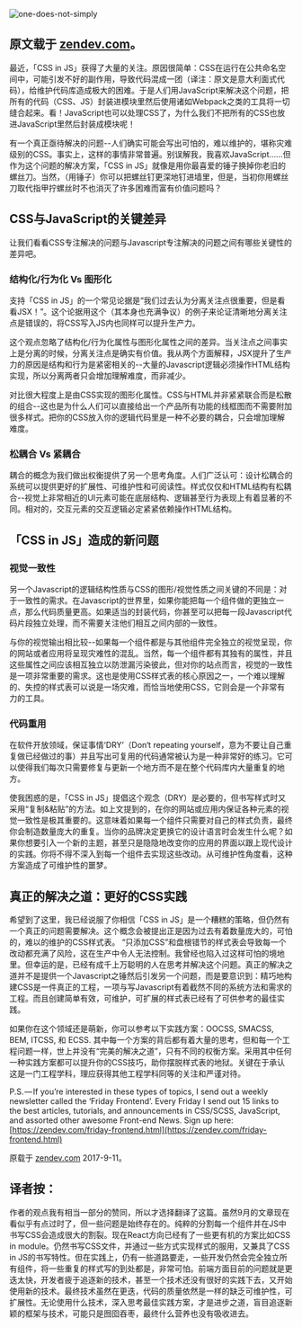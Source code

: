 
![one-does-not-simply](http://owyx09dkb.bkt.clouddn.com/one-does-not-simply.jpg)


原文载于 [zendev.com](https://zendev.com/2017/09/11/css-in-js.html)。
---

最近，「CSS in JS」获得了大量的关注。原因很简单：CSS在运行在公共命名空间中，可能引发不好的副作用，导致代码混成一团（译注：原文是意大利面式代码），给维护代码库造成极大的困难。于是人们用JavaScript来解决这个问题，把所有的代码（CSS、JS）封装进模块里然后使用诸如Webpack之类的工具将一切缝合起来。看！JavaScript也可以处理CSS了，为什么我们不把所有的CSS也放进JavaScript里然后封装成模块呢！

有一个真正亟待解决的问题--人们确实可能会写出可怕的，难以维护的，堪称灾难级别的CSS。事实上，这样的事情非常普遍。别误解我，我喜欢JavaScript……但作为这个问题的解决方案，「CSS in JS」就像是用你最喜爱的锤子换掉你老旧的螺丝刀。当然，（用锤子）你可以把螺丝钉更深地钉进墙里，但是，当初你用螺丝刀取代指甲拧螺丝时不也消灭了许多困难而富有价值问题吗？ 

## CSS与JavaScript的关键差异

让我们看看CSS专注解决的问题与Javascript专注解决的问题之间有哪些关键性的差异吧。 

### 结构化/行为化 Vs 图形化

支持「CSS in JS」的一个常见论据是“我们过去认为分离关注点很重要，但是看看JSX！”。这个论据用这个（其本身也充满争议）的例子来论证清晰地分离关注点是错误的，将CSS写入JS内也同样可以提升生产力。 

这个观点忽略了结构化/行为化属性与图形化属性之间的差异。当关注点之间事实上是分离的时候，分离关注点是确实有价值。我从两个方面解释，JSX提升了生产力的原因是结构和行为是紧密相关的--大量的Javascript逻辑必须操作HTML结构实现，所以分离两者只会增加理解难度，而非减少。

对比很大程度上是由CSS实现的图形化属性。CSS与HTML并非紧紧联合而是松散的组合--这也是为什么人们可以直接给出一个产品所有功能的线框图而不需要附加很多样式。把你的CSS放入你的逻辑代码里是一种不必要的耦合，只会增加理解难度。

### 松耦合 Vs 紧耦合

耦合的概念为我们做出权衡提供了另一个思考角度。人们广泛认可：设计松耦合的系统可以提供更好的扩展性、可维护性和可阅读性。样式仅仅和HTML结构有松耦合--视觉上非常相近的UI元素可能在底层结构、逻辑甚至行为表现上有着显著的不同。相对的，交互元素的交互逻辑必定紧紧依赖操作HTML结构。 

## 「CSS in JS」造成的新问题 

### 视觉一致性 
另一个Javascript的逻辑结构性质与CSS的图形/视觉性质之间关键的不同是：对于一致性的需求。在Javascript的世界里，如果你能把每一个组件做的更独立一点，那么代码质量更高。如果适当的封装代码，你甚至可以把每一段Javascript代码片段独立处理，而不需要关注他们相互之间内部的一致性。

与你的视觉输出相比较--如果每一个组件都是与其他组件完全独立的视觉呈现，你的网站或者应用将呈现灾难性的混乱。当然，每一个组件都有其独有的属性，并且这些属性之间应该相互独立以防泄漏污染彼此，但对你的站点而言，视觉的一致性是一项非常重要的需求。这也是使用CSS样式表的核心原因之一，一个难以理解的、失控的样式表可以说是一场灾难，而恰当地使用CSS，它则会是一个非常有力的工具。 

### 代码重用 

在软件开放领域，保证事情‘DRY’（Don‘t repeating yourself，意为不要让自己重复做已经做过的事）并且写出可复用的代码通常被认为是一种非常好的练习。它可以使得我们每次只需要修复与更新一个地方而不是在整个代码库内大量重复的地方。 

使我困惑的是，「CSS in JS」提倡这个观念（DRY）是必要的，但书写样式时又采用“复制&粘贴”的方法。如上文提到的，在你的网站或应用内保证各种元素的视觉一致性是极其重要的。这意味着如果每一个组件只需要对自己的样式负责，最终你会制造数量庞大的重复。当你的品牌决定更换它的设计语言时会发生什么呢？如果你想要引入一个新的主题，甚至只是隐隐地改变你的应用的界面以跟上现代设计的实践。你将不得不深入到每一个组件去实现这些改动。从可维护性角度看，这种方案造成了可维护性的噩梦。 

## 真正的解决之道：更好的CSS实践

希望到了这里，我已经说服了你相信「CSS in JS」是一个糟糕的策略，但仍然有一个真正的问题需要解决。这个概念会被提出正是因为过去有着数量庞大的，可怕的，难以的维护的CSS样式表。 
“只添加CSS”和盘根错节的样式表会导致每一个改动都充满了风险，这在生产中令人无法控制。我曾经也陷入过这样可怕的境地里。但幸运的是，已经有成千上万聪明的人在思考并解决这个问题。真正的解决之道并不是提供一个Javascript之锤然后引发另一个问题，而是要意识到：精巧地构建CSS是一件真正的工程，一项与写Javascript有着截然不同的系统方法和需求的工程。而且创建简单有效，可维护，可扩展的样式表已经有了可供参考的最佳实践。 

如果你在这个领域还是萌新，你可以参考以下实践方案：OOCSS, SMACSS, BEM, ITCSS, 和 ECSS. 其中每一个方案的背后都有着大量的思考，但和每一个工程问题一样，世上并没有“完美的解决之道”，只有不同的权衡方案。采用其中任何一种实践方案都可以提升你的CSS技巧，助你摆脱样式表的地狱。关键在于承认这是一门工程学科，理应获得其他工程学科同等的关注和严谨对待。 

P.S. — If you’re interested in these types of topics, I send out a weekly newsletter called the ‘Friday Frontend’. Every Friday I send out 15 links to the best articles, tutorials, and announcements in CSS/SCSS, JavaScript, and assorted other awesome Front-end News. Sign up here: [https://zendev.com/friday-frontend.html](https://zendev.com/friday-frontend.html)

原载于 [zendev.com](https://zendev.com/2017/09/11/css-in-js.html)  2017-9-11。



译者按：
---
作者的观点我有相当一部分的赞同，所以才选择翻译了这篇。虽然9月的文章现在看似乎有点过时了，但一些问题是始终存在的。纯粹的分割每一个组件并在JS中书写CSS会造成很大的割裂。现在React方向已经有了一些更有机的方案比如CSS in module。仍然书写CSS文件，并通过一些方式实现样式的服用，又兼具了CSS in JS的书写特性。但在实践上，仍有一些道路要走，一些开发仍然会完全独立所有组件，将一些重复的样式写的到处都是，非常可怕。前端方面目前的问题就是更迭太快，开发者疲于追逐新的技术，甚至一个技术还没有很好的实践下去，又开始使用新的技术。最终技术虽然在更迭，代码的质量依然是一样的缺乏可维护性，可扩展性。无论使用什么技术，深入思考最佳实践方案，才是进步之道，盲目追逐新颖的框架与技术，可能只是囫囵吞枣，最终什么营养也没有吸收进去。

